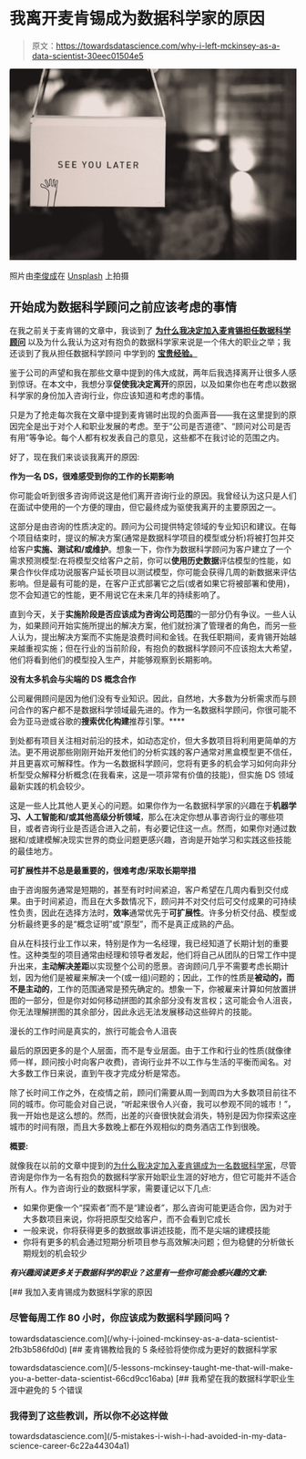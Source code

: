 # 我离开麦肯锡成为数据科学家的原因

> 原文：<https://towardsdatascience.com/why-i-left-mckinsey-as-a-data-scientist-30eec01504e5>

![](img/16897753cda38a6dfa318379148c5a23.png)

照片由[李俊成](https://unsplash.com/@bearsnap?utm_source=medium&utm_medium=referral)在 [Unsplash](https://unsplash.com?utm_source=medium&utm_medium=referral) 上拍摄

## 开始成为数据科学顾问之前应该考虑的事情

在我之前关于麦肯锡的文章中，我谈到了 [**为什么我决定加入麦肯锡担任数据科学顾问**](/why-i-joined-mckinsey-as-a-data-scientist-2fb3b586fd0d) 以及为什么我认为这对有抱负的数据科学家来说是一个伟大的职业之举；我还谈到了我从担任数据科学顾问 中学到的 [**宝贵经验。**](/5-lessons-mckinsey-taught-me-that-will-make-you-a-better-data-scientist-66cd9cc16aba)

鉴于公司的声望和我在那些文章中提到的伟大成就，两年后我选择离开让很多人感到惊讶。在本文中，我想分享**促使我决定离开**的原因，以及如果你也在考虑以数据科学家的身份加入咨询行业，你应该知道和考虑的事情。

只是为了抢走每次我在文章中提到麦肯锡时出现的负面声音——我在这里提到的原因完全是出于对个人和职业发展的考虑。至于“公司是否道德”、“顾问对公司是否有用”等争论。每个人都有权发表自己的意见，这些都不在我讨论的范围之内。

好了，现在我们来谈谈我离开的原因:

**作为一名 DS，很难感受到你的工作的长期影响**

你可能会听到很多咨询师说这是他们离开咨询行业的原因。我曾经认为这只是人们在面试中使用的一个方便的理由，但它最终成为驱使我离开的主要原因之一。

这部分是由咨询的性质决定的。顾问为公司提供特定领域的专业知识和建议。在每个项目结束时，提议的解决方案(通常是数据科学项目的模型或分析)将被打包并交给客户**实施、测试和/或维护**。想象一下，你作为数据科学顾问为客户建立了一个需求预测模型:在将模型交给客户之前，你可以**使用历史数据**评估模型的性能，如果合作伙伴成功说服客户延长项目以测试模型，你可能会获得几周的新数据来评估影响。但是最有可能的是，在客户正式部署它之后(或者如果它将被部署和使用)，您不会知道它的性能，更不用说它在未来几年的持续影响了。

直到今天，关于**实施阶段是否应该成为咨询公司范围**的一部分仍有争议。一些人认为，如果顾问开始实施所提出的解决方案，他们就扮演了管理者的角色，而另一些人认为，提出解决方案而不实施是浪费时间和金钱。在我任职期间，麦肯锡开始越来越重视实施；但在行业的当前阶段，有抱负的数据科学顾问不应该抱太大希望，他们将看到他们的模型投入生产，并能够观察到长期影响。

**没有太多机会与尖端的 DS 概念合作**

公司雇佣顾问是因为他们没有专业知识。因此，自然地，大多数为分析需求而与顾问合作的客户都不是数据科学领域最先进的。作为一名数据科学顾问，你很可能不会为亚马逊或谷歌的**搜索优化构建**推荐引擎。****

到处都有项目关注相对前沿的技术，如动态定价，但大多数项目将利用更简单的方法。更不用说那些刚刚开始开发他们的分析实践的客户通常对黑盒模型更不信任，并且更喜欢可解释性。作为一名数据科学顾问，您将有更多的机会学习如何向非分析型受众解释分析概念(在我看来，这是一项非常有价值的技能)，但实施 DS 领域最新实践的机会较少。

这是一些人比其他人更关心的问题。如果你作为一名数据科学家的兴趣在于**机器学习、人工智能和/或其他高级分析领域**，那么在决定你想从事咨询行业的哪些项目，或者咨询行业是否适合进入之前，有必要记住这一点。然而，如果你对通过数据和/或建模解决现实世界的商业问题更感兴趣，咨询是开始学习和实践这些技能的最佳地方。

**可扩展性并不总是最重要的，很难考虑/采取长期举措**

由于咨询服务通常是短期的，甚至有时时间紧迫，客户希望在几周内看到交付成果。由于时间紧迫，而且在大多数情况下，顾问并不对交付后可交付成果的可持续性负责，因此在选择方法时，**效率**通常优先于**可扩展性**。许多分析交付品、模型或分析最终更多的是“概念证明”或“原型”，而不是真正成熟的产品。

自从在科技行业工作以来，特别是作为一名经理，我已经知道了长期计划的重要性。这种类型的项目通常由经理和领导者发起，他们将自己从团队的日常工作中提升出来，**主动解决差距**以实现整个公司的愿景。咨询顾问几乎不需要考虑长期计划，因为他们是被雇来解决一个(或一组)问题的；因此，工作的性质是**被动的，而不是主动的**，工作的范围通常是预先确定的。想象一下，你被雇来计算如何放置拼图的一部分，但是你对如何移动拼图的其余部分没有发言权；这可能会令人沮丧，你无法理解拼图的其余部分，因此永远无法发展移动这些碎片的技能。

漫长的工作时间是真实的，旅行可能会令人沮丧

最后的原因更多的是个人层面，而不是专业层面。由于工作和行业的性质(就像律师一样，顾问按小时向客户收费)，咨询行业并不以工作与生活的平衡而闻名。对大多数工作日来说，直到午夜才完成分析是常态。

除了长时间工作之外，在疫情之前，顾问们需要从周一到周四为大多数项目前往不同的城市。你可能会对自己说，“听起来很令人兴奋，我可以参观不同的城市！”，我一开始也是这么想的。然而，出差的兴奋很快就会消失，特别是因为你探索这座城市的时间有限，而且大多数晚上都在外观相似的商务酒店工作到很晚。

**概要:**

就像我在以前的文章中提到的[为什么我决定加入麦肯锡成为一名数据科学家](/why-i-joined-mckinsey-as-a-data-scientist-2fb3b586fd0d)，尽管咨询是你作为一名有抱负的数据科学家开始职业生涯的好地方，但它可能并不适合所有人。作为咨询行业的数据科学家，需要谨记以下几点:

*   如果你更像一个“探索者”而不是“建设者”，那么咨询可能更适合你，因为对于大多数项目来说，你将把原型交给客户，而不会看到它成长
*   一般来说，你将获得更多的数据故事讲述技能，而不是尖端的建模技能
*   你将有更多的机会通过短期分析项目参与高效解决问题；但为稳健的分析做长期规划的机会较少

***有兴趣阅读更多关于数据科学的职业？这里有一些你可能会感兴趣的文章:***

[](/why-i-joined-mckinsey-as-a-data-scientist-2fb3b586fd0d) [## 我加入麦肯锡成为数据科学家的原因

### 尽管每周工作 80 小时，你应该成为数据科学顾问吗？

towardsdatascience.com](/why-i-joined-mckinsey-as-a-data-scientist-2fb3b586fd0d) [](/5-lessons-mckinsey-taught-me-that-will-make-you-a-better-data-scientist-66cd9cc16aba) [## 麦肯锡教给我的 5 条经验将使你成为更好的数据科学家

towardsdatascience.com](/5-lessons-mckinsey-taught-me-that-will-make-you-a-better-data-scientist-66cd9cc16aba) [](/5-mistakes-i-wish-i-had-avoided-in-my-data-science-career-6c22a44304a1) [## 我希望在我的数据科学职业生涯中避免的 5 个错误

### 我得到了这些教训，所以你不必这样做

towardsdatascience.com](/5-mistakes-i-wish-i-had-avoided-in-my-data-science-career-6c22a44304a1)